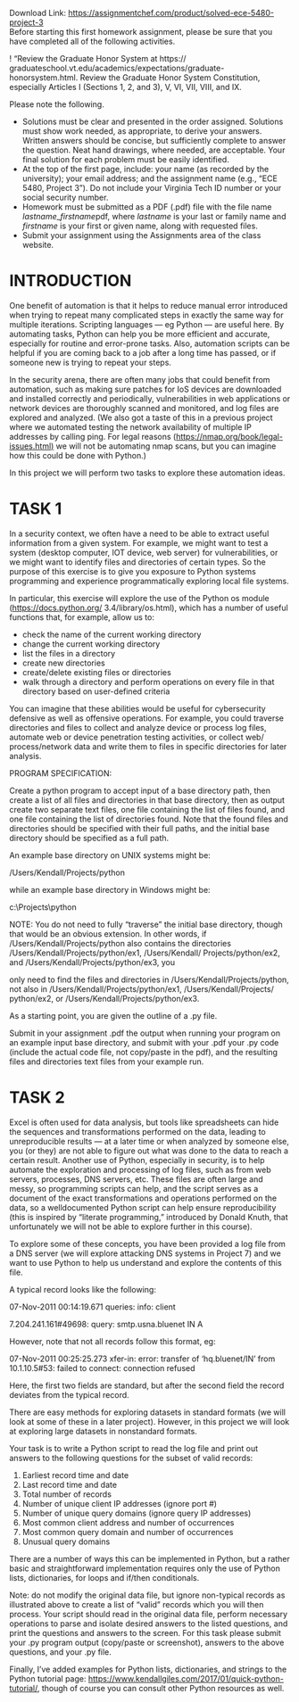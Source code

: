 Download Link: https://assignmentchef.com/product/solved-ece-5480-project-3
<br>
Before starting this first homework assignment, please be sure that you have completed all of the following activities.

! “Review the Graduate Honor System at https:// graduateschool.vt.edu/academics/expectations/graduate-honorsystem.html. Review the Graduate Honor System Constitution, especially Articles I (Sections 1, 2, and 3), V, VI, VII, VIII, and IX.




Please note the following.

<ul>

 <li>Solutions must be clear and presented in the order assigned. Solutions must show work needed, as appropriate, to derive your answers. Written answers should be concise, but sufficiently complete to answer the question. Neat hand drawings, where needed, are acceptable. Your final solution for each problem must be easily identified.</li>

 <li>At the top of the first page, include: your name (as recorded by the university); your email address; and the assignment name (e.g., “ECE 5480, Project 3”). Do not include your Virginia Tech ID number or your social security number.</li>

 <li>Homework must be submitted as a PDF (.pdf) file with the file name <em>lastname</em>_<em>firstname</em>pdf, where <em>lastname </em>is your last or family name and <em>firstname </em>is your first or given name, along with requested files.</li>

 <li>Submit your assignment using the Assignments area of the class website.</li>

</ul>

<h1>INTRODUCTION</h1>

One benefit of automation is that it helps to reduce manual error introduced when trying to repeat many complicated steps in exactly the same way for multiple iterations. Scripting languages — eg Python — are useful here. By automating tasks, Python can help you be more efficient and accurate, especially for routine and error-prone tasks. Also, automation scripts can be helpful if you are coming back to a job after a long time has passed, or if someone new is trying to repeat your steps.

In the security arena, there are often many jobs that could benefit from automation, such as making sure patches for IoS devices are downloaded and installed correctly and periodically, vulnerabilities in web applications or network devices are thoroughly scanned and monitored, and log files are explored and analyzed. (We also got a taste of this in a previous project where we automated testing the network availability of multiple IP addresses by calling ping. For legal reasons (<a href="https://nmap.org/book/legal-issues.html">https://nmap.org/book/legal-issues.html</a><a href="https://nmap.org/book/legal-issues.html">)</a> we will not be automating nmap scans, but you can imagine how this could be done with Python.)

In this project we will perform two tasks to explore these automation ideas.

<h1>TASK 1</h1>

In a security context, we often have a need to be able to extract useful information from a given system. For example, we might want to test a system (desktop computer, IOT device, web server) for vulnerabilities, or we might want to identify files and directories of certain types. So the purpose of this exercise is to give you exposure to Python systems programming and experience programmatically exploring local file systems.




In particular, this exercise will explore the use of the Python os module (https://docs.python.org/ 3.4/library/os.html), which has a number of useful functions that, for example, allow us to:




<ul>

 <li>check the name of the current working directory</li>

 <li>change the current working directory</li>

 <li>list the files in a directory</li>

 <li>create new directories</li>

 <li>create/delete existing files or directories</li>

 <li>walk through a directory and perform operations on every file in that directory based on user-defined criteria</li>

</ul>




You can imagine that these abilities would be useful for cybersecurity defensive as well as offensive operations. For example, you could traverse directories and files to collect and analyze device or process log files, automate web or device penetration testing activities, or collect web/ process/network data and write them to files in specific directories for later analysis.




PROGRAM SPECIFICATION:




Create a python program to accept input of a base directory path, then create a list of all files and directories in that base directory, then as output create two separate text files, one file containing the list of files found, and one file containing the list of directories found. Note that the found files and directories should be specified with their full paths, and the initial base directory should be specified as a full path.




An example base directory on UNIX systems might be:




/Users/Kendall/Projects/python




while an example base directory in Windows might be:




c:\Projects\python




NOTE: You do not need to fully “traverse” the initial base directory, though that would be an obvious extension. In other words, if /Users/Kendall/Projects/python also contains the directories /Users/Kendall/Projects/python/ex1, /Users/Kendall/ Projects/python/ex2, and /Users/Kendall/Projects/python/ex3, you

only need to find the files and directories in /Users/Kendall/Projects/python, not also in /Users/Kendall/Projects/python/ex1, /Users/Kendall/Projects/ python/ex2, or /Users/Kendall/Projects/python/ex3.




As a starting point, you are given the outline of a .py file.




Submit in your assignment .pdf the output when running your program on an example input base directory, and submit with your .pdf your .py code (include the actual code file, not copy/paste in the pdf), and the resulting files and directories text files from your example run.

<h1>TASK 2</h1>

Excel is often used for data analysis, but tools like spreadsheets can hide the sequences and transformations performed on the data, leading to unreproducible results — at a later time or when analyzed by someone else, you (or they) are not able to figure out what was done to the data to reach a certain result. Another use of Python, especially in security, is to help automate the exploration and processing of log files, such as from web servers, processes, DNS servers, etc. These files are often large and messy, so programming scripts can help, and the script serves as a document of the exact transformations and operations performed on the data, so a welldocumented Python script can help ensure reproducibility (this is inspired by “literate programming,” introduced by Donald Knuth, that unfortunately we will not be able to explore further in this course).




To explore some of these concepts, you have been provided a log file from a DNS server (we will explore attacking DNS systems in Project 7) and we want to use Python to help us understand and explore the contents of this file.

A typical record looks like the following:

07-Nov-2011 00:14:19.671 queries: info: client

7.204.241.161#49698: query: smtp.usna.bluenet IN A


However, note that not all records follow this format, eg:

07-Nov-2011 00:25:25.273 xfer-in: error: transfer of ‘hq.bluenet/IN’ from 10.1.10.5#53: failed to connect: connection refused

Here, the first two fields are standard, but after the second field the record deviates from the typical record.

There are easy methods for exploring datasets in standard formats (we will look at some of these in a later project). However, in this project we will look at exploring large datasets in nonstandard formats.

Your task is to write a Python script to read the log file and print out answers to the following questions for the subset of valid records:

<ol>

 <li>Earliest record time and date</li>

 <li>Last record time and date</li>

 <li>Total number of records</li>

 <li>Number of unique client IP addresses (ignore port #)</li>

 <li>Number of unique query domains (ignore query IP addresses)</li>

 <li>Most common client address and number of occurrences</li>

 <li>Most common query domain and number of occurrences</li>

 <li>Unusual query domains</li>

</ol>

There are a number of ways this can be implemented in Python, but a rather basic and straightforward implementation requires only the use of Python lists, dictionaries, for loops and if/then conditionals.

Note: do not modify the original data file, but ignore non-typical records as illustrated above to create a list of “valid” records which you will then process. Your script should read in the original data file, perform necessary operations to parse and isolate desired answers to the listed questions, and print the questions and answers to the screen. For this task please submit your .py program output (copy/paste or screenshot), answers to the above questions, and your .py file.

Finally, I’ve added examples for Python lists, dictionaries, and strings to the Python tutorial page: <a href="https://www.kendallgiles.com/2017/01/quick-python-tutorial/">https://www.kendallgiles.com/2017/01/quick-python-tutorial/</a>, though of course you can consult other Python resources as well.